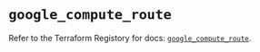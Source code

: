 # `google_compute_route`

Refer to the Terraform Registory for docs: [`google_compute_route`](https://registry.terraform.io/providers/hashicorp/google/5.21.0/docs/resources/compute_route).
